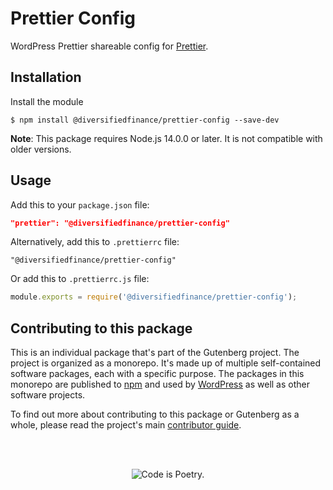 # Prettier Config

WordPress Prettier shareable config for [Prettier](https://prettier.io).

## Installation

Install the module

```shell
$ npm install @diversifiedfinance/prettier-config --save-dev
```

**Note**: This package requires Node.js 14.0.0 or later. It is not compatible with older versions.

## Usage

Add this to your `package.json` file:

```json
"prettier": "@diversifiedfinance/prettier-config"
```

Alternatively, add this to `.prettierrc` file:

```
"@diversifiedfinance/prettier-config"
```

Or add this to `.prettierrc.js` file:

```js
module.exports = require('@diversifiedfinance/prettier-config');
```

## Contributing to this package

This is an individual package that's part of the Gutenberg project. The project is organized as a monorepo. It's made up of multiple self-contained software packages, each with a specific purpose. The packages in this monorepo are published to [npm](https://www.npmjs.com/) and used by [WordPress](https://make.wordpress.org/core/) as well as other software projects.

To find out more about contributing to this package or Gutenberg as a whole, please read the project's main [contributor guide](https://github.com/WordPress/gutenberg/tree/HEAD/CONTRIBUTING.md).

<br /><br /><p align="center"><img src="https://s.w.org/style/images/codeispoetry.png?1" alt="Code is Poetry." /></p>
